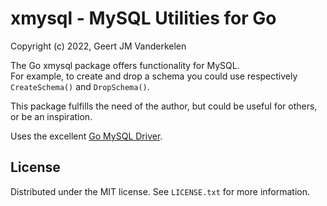 xmysql - MySQL Utilities for Go
===============================

Copyright (c) 2022, Geert JM Vanderkelen

The Go xmysql package offers functionality for MySQL.  
For example, to create and drop a schema you could use respectively 
`CreateSchema()`
and `DropSchema()`.

This package fulfills the need of the author, but could be useful for others,
or be an inspiration.

Uses the excellent [Go MySQL Driver][1].


License
-------

Distributed under the MIT license. See `LICENSE.txt` for more information.

[1]: https://github.com/go-sql-driver/mysql